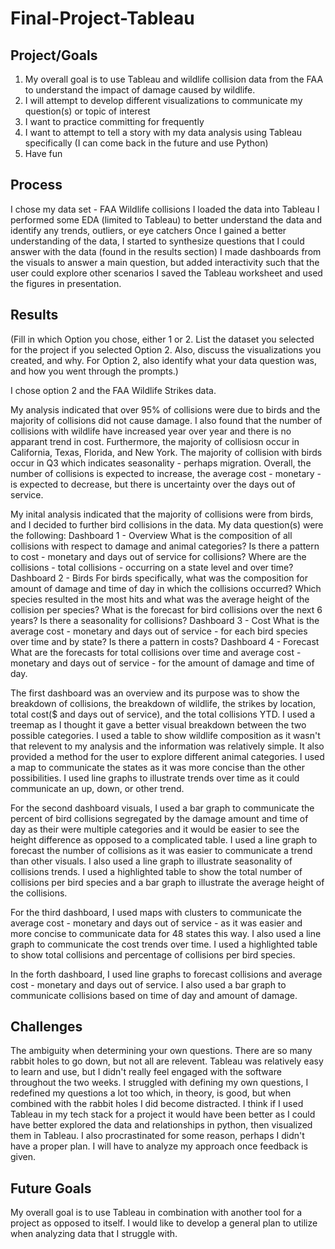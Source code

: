 # Final-Project-Tableau

## Project/Goals
1. My overall goal is to use Tableau and wildlife collision data from the FAA to understand the impact of damage caused by wildlife.
2. I will attempt to develop different visualizations to communicate my question(s) or topic of interest
3. I want to practice committing for frequently
4. I want to attempt to tell a story with my data analysis using Tableau specifically (I can come back in the future and use Python)
5. Have fun

## Process
I chose my data set - FAA Wildlife collisions
I loaded the data into Tableau
I performed some EDA (limited to Tableau) to better understand the data and identify any trends, outliers, or eye catchers
Once I gained a better understanding of the data, I started to synthesize questions that I could answer with the data (found in the results section)
I made dashboards from the visuals to answer a main question, but added interactivity such that the user could explore other scenarios
I saved the Tableau worksheet and used the figures in presentation. 

## Results
(Fill in which Option you chose, either 1 or 2. List the dataset you selected for the project if you selected Option 2. Also, discuss the visualizations you created, and why. For Option 2, also identify what your data question was, and how you went through the prompts.)

I chose option 2 and the FAA Wildlife Strikes data.

My analysis indicated that over 95% of collisions were due to birds and the majority of collisions did not cause damage. I also found that the number of collisions with wildlife have increased year over year and there is no apparant trend in cost. Furthermore, the majority of collisiosn occur in California, Texas, Florida, and New York. The majority of collision with birds occur in Q3 which indicates seasonality - perhaps migration. Overall, the number of collisions is expected to increase, the average cost - monetary - is expected to decrease, but there is uncertainty over the days out of service. 


My inital analysis indicated that the majority of collisions were from birds, and I decided to further bird collisions in the data.
My data question(s) were the following:
    Dashboard 1 - Overview
        What is the composition of all collisions with respect to damage and animal categories?
        Is there a pattern to cost - monetary and days out of service for collisions?
        Where are the collisions - total collisions - occurring on a state level and over time?
    Dashboard 2 - Birds
        For birds specifically, what was the composition for amount of damage and time of day in which the collisions occurred?
        Which species resulted in the most hits and what was the average height of the collision per species?
        What is the forecast for bird collisions over the next 6 years?
        Is there a seasonality for collisions?
    Dashboard 3 - Cost
        What is the average cost - monetary and days out of service - for each bird species over time and by state? Is there a pattern in costs?
    Dashboard 4 - Forecast
        What are the forecasts for total collisions over time and average cost - monetary and days out of service - for the amount of damage and time of day.  

The first dashboard was an overview and its purpose was to show the breakdown of collisions, the breakdown of wildlife, the strikes by location, total cost($ and days out of service), and the total collisions YTD. I used a treemap as I thought it gave a better visual breakdown between the two possible categories. I used a table to show wildlife composition as it wasn't that relevent to my analysis and the information was relatively simple. It also provided a method for the user to explore different animal categories. I used a map to communicate the states as it was more concise than the other possibilities. I used line graphs to illustrate trends over time as it could communicate an up, down, or other trend.

For the second dashboard visuals, I used a bar graph to communicate the percent of bird collisions segregated by the damage amount and time of day as their were multiple categories and it would be easier to see the height difference as opposed to a complicated table. I used a line graph to forecast the number of collisions as it was easier to communicate a trend than other visuals. I also used a line graph to illustrate seasonality of collisions trends. I used a highlighted table to show the total number of collisions per bird species and a bar graph to illustrate the average height of the collisions.

For the third dashboard, I used maps with clusters to communicate the average cost - monetary and days out of service - as it was easier and more concise to communicate data for 48 states this way. I also used a line graph to communicate the cost trends over time. I used a highlighted table to show total collisions and percentage of collisions per bird species. 

In the forth dashboard, I used line graphs to forecast collisions and average cost - monetary and days out of service. I also used a bar graph to communicate collisions based on time of day and amount of damage. 

## Challenges 
The ambiguity when determining your own questions. There are so many rabbit holes to go down, but not all are relevent. Tableau was relatively easy to learn and use, but I didn't really feel engaged with the software throughout the two weeks. I struggled with defining my own questions, I redefined my questions a lot too which, in theory, is good, but when combined with the rabbit holes I did become distracted. I think if I used Tableau in my tech stack for a project it would have been better as I could have better explored the data and relationships in python, then visualized them in Tableau.
I also procrastinated for some reason, perhaps I didn't have a proper plan. I will have to analyze my approach once feedback is given. 

## Future Goals
My overall goal is to use Tableau in combination with another tool for a project as opposed to itself.
I would like to develop a general plan to utilize when analyzing data that I struggle with. 

